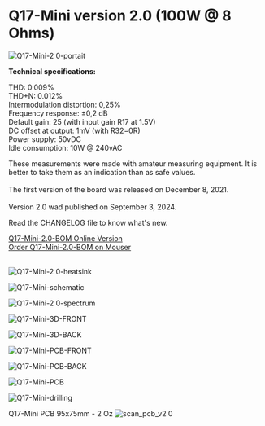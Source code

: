 # Q17-Mini version 2.0 (100W @ 8 Ohms)</b><br>

![Q17-Mini-2 0-portait](https://github.com/stefaweb/Q17-Amplifier/assets/12907102/f6fcf4be-ac92-450d-bcc0-ea5f8470a5d9)

<b>Technical specifications:</b>

THD: 0.009%<br>
THD+N: 0.012%<br>
Intermodulation distortion: 0,25%<br>
Frequency response: ±0,2 dB<br>
Default gain: 25 (with input gain R17 at 1.5V)<br>
DC offset at output: 1mV (with R32=0R)<br>
Power supply: 50vDC<br>
Idle consumption: 10W @ 240vAC

These measurements were made with amateur measuring equipment. It is better to take them as an indication than as safe values. 
<br>
<br>
The first version of the board was released on December 8, 2021.
<br>
<br>
Version 2.0 wad published on September 3, 2024.

Read the CHANGELOG file to know what's new.

<a href="https://audio.cyberkata.org/Q17-Mini-2.0-BOM.html">Q17-Mini-2.0-BOM Online Version</a><br>
<a href="https://www.mouser.fr/ProjectManager/ProjectDetail.aspx?AccessID=e4eb528eff">Order Q17-Mini-2.0-BOM on Mouser</a><br> 
<br>

![Q17-Mini-2 0-heatsink](https://github.com/stefaweb/Q17-Amplifier/assets/12907102/1577c726-74a7-48e5-b425-e83f52a7cc36)

![Q17-Mini-schematic](https://github.com/stefaweb/Q17-Amplifier/assets/12907102/c8dc0fb7-3036-4da6-818a-42c0802e6391)

![Q17-Mini-2 0-spectrum](https://github.com/stefaweb/Q17-Amplifier/assets/12907102/d38abe8f-e176-4848-b72d-e20b2fdf4b0d)

![Q17-Mini-3D-FRONT](https://github.com/stefaweb/Q17-Amplifier/assets/12907102/df84aa06-162f-471d-9c15-c0e1a0803745)

![Q17-Mini-3D-BACK](https://github.com/stefaweb/Q17-Amplifier/assets/12907102/d54607b7-bf9a-4a5f-a3be-05393931d7d3)

![Q17-Mini-PCB-FRONT](https://github.com/stefaweb/Q17-Amplifier/assets/12907102/6969ff24-705e-4c19-9031-ef6039229ce8)

![Q17-Mini-PCB-BACK](https://github.com/stefaweb/Q17-Amplifier/assets/12907102/46766aa8-3126-4e51-b855-a7ada7cf5036)

![Q17-Mini-PCB](https://github.com/stefaweb/Q17-Amplifier/assets/12907102/b17119fd-3e13-44c3-acea-754f326925db)

![Q17-Mini-drilling](https://github.com/stefaweb/Q17-Amplifier/assets/12907102/67c77239-9115-44a6-9773-10e68d280798)

Q17-Mini PCB 95x75mm - 2 Oz
![scan_pcb_v2 0](https://github.com/stefaweb/Q17-Amplifier/assets/12907102/7472aba3-1800-4065-805c-96150453034f)
